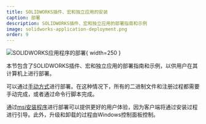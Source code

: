 ```yaml
---
title: SOLIDWORKS插件、宏和独立应用的安装
caption: 部署
description: SOLIDWORKS插件、宏和独立应用的部署指南和示例
image: solidworks-application-deployment.png
order: 9
---
```

![SOLIDWORKS应用程序的部署](solidworks-application-deployment.png){ width=250 }

本节包含了SOLIDWORKS插件、宏和独立应用的部署指南和示例，以供用户在其计算机上进行部署。

可以通过[手动方式](manual)进行部署。在这种情况下，所有的二进制文件和注册过程都需要手动完成，或者通过命令行脚本完成。

通过[msi安装程序](installer)进行部署可以提供更好的用户体验，因为客户端将通过安装过程进行引导。此外，升级和卸载的过程由Windows控制面板控制。